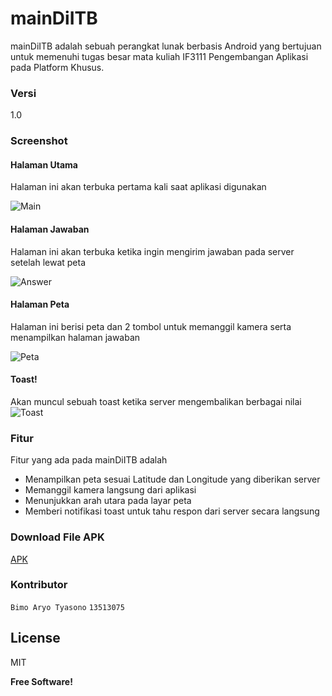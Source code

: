 # mainDiITB

mainDiITB adalah sebuah perangkat lunak berbasis Android yang bertujuan untuk memenuhi tugas besar mata kuliah IF3111 Pengembangan Aplikasi pada Platform Khusus.

### Versi
1.0

### Screenshot

#### Halaman Utama
Halaman ini akan terbuka pertama kali saat aplikasi digunakan

![Main](screenshot/Main.png "Laman Utama")

#### Halaman Jawaban
Halaman ini akan terbuka ketika ingin mengirim jawaban pada server setelah lewat peta

![Answer](screenshot/Answer.png "Laman Jawaban")

#### Halaman Peta
Halaman ini berisi peta dan 2 tombol untuk memanggil kamera serta menampilkan halaman jawaban

![Peta](screenshot/Peta.png "Laman Peta")


#### Toast!
Akan muncul sebuah toast ketika server mengembalikan berbagai nilai
![Toast](screenshot/Toast.png "Laman Utama dengan Toast")

### Fitur

Fitur yang ada pada mainDiITB adalah 
* Menampilkan peta sesuai Latitude dan Longitude yang diberikan server
* Memanggil kamera langsung dari aplikasi
* Menunjukkan arah utara pada layar peta
* Memberi notifikasi toast untuk tahu respon dari server secara langsung

### Download File APK

[APK](apk/mainDiITB.apk)

### Kontributor

`Bimo Aryo Tyasono` `13513075`

License
----

MIT


**Free Software!**

